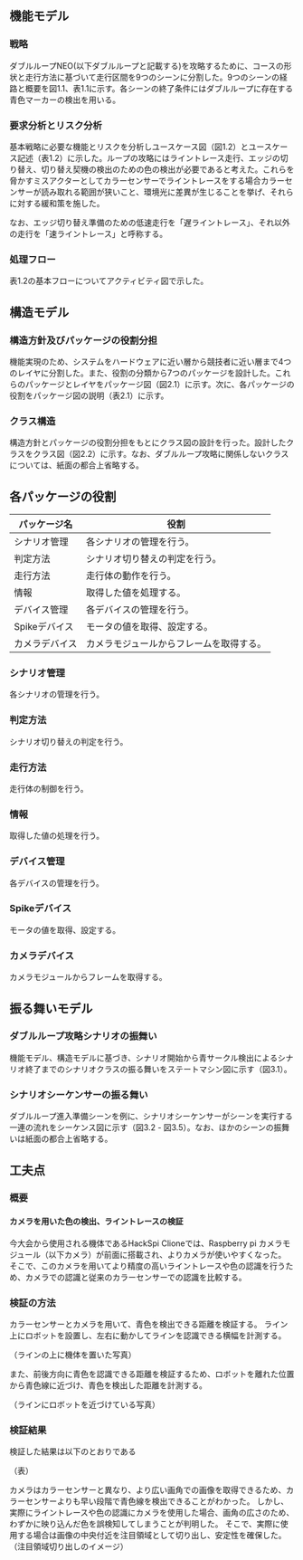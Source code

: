 ## 機能モデル

### 戦略

ダブルループNEO(以下ダブルループと記載する)を攻略するために、コースの形状と走行方法に基づいて走行区間を9つのシーンに分割した。9つのシーンの経路と概要を図1.1、表1.1に示す。各シーンの終了条件にはダブルループに存在する青色マーカーの検出を用いる。

### 要求分析とリスク分析

基本戦略に必要な機能とリスクを分析しユースケース図（図1.2）とユースケース記述（表1.2）に示した。ループの攻略にはライントレース走行、エッジの切り替え、切り替え契機の検出のための色の検出が必要であると考えた。これらを脅かすミスアクターとしてカラーセンサーでライントレースをする場合カラーセンサーが読み取れる範囲が狭いこと、環境光に差異が生じることを挙げ、それらに対する緩和策を施した。

なお、エッジ切り替え準備のための低速走行を「遅ライントレース」、それ以外の走行を「速ライントレース」と呼称する。

### 処理フロー

表1.2の基本フローについてアクティビティ図で示した。

## 構造モデル

### 構造方針及びパッケージの役割分担

機能実現のため、システムをハードウェアに近い層から競技者に近い層まで4つのレイヤに分割した。また、役割の分類から7つのパッケージを設計した。これらのパッケージとレイヤをパッケージ図（図2.1）に示す。次に、各パッケージの役割をパッケージ図の説明（表2.1）に示す。

### クラス構造

構造方針とパッケージの役割分担をもとにクラス図の設計を行った。設計したクラスをクラス図（図2.2）に示す。なお、ダブルループ攻略に関係しないクラスについては、紙面の都合上省略する。

## 各パッケージの役割

| パッケージ名 | 役割 |
| ----------- | --- |
| シナリオ管理 | 各シナリオの管理を行う。 |
| 判定方法 | シナリオ切り替えの判定を行う。 |
| 走行方法 | 走行体の動作を行う。 |
| 情報 | 取得した値を処理する。 |
| デバイス管理 | 各デバイスの管理を行う。 |
| Spikeデバイス | モータの値を取得、設定する。 |
| カメラデバイス | カメラモジュールからフレームを取得する。 |

### シナリオ管理
各シナリオの管理を行う。

### 判定方法
シナリオ切り替えの判定を行う。

### 走行方法
走行体の制御を行う。

### 情報
取得した値の処理を行う。

### デバイス管理
各デバイスの管理を行う。

### Spikeデバイス
モータの値を取得、設定する。

### カメラデバイス
カメラモジュールからフレームを取得する。


## 振る舞いモデル

### ダブルループ攻略シナリオの振舞い

機能モデル、構造モデルに基づき、シナリオ開始から青サークル検出によるシナリオ終了までのシナリオクラスの振る舞いをステートマシン図に示す（図3.1）。

### シナリオシーケンサーの振る舞い

ダブルループ進入準備シーンを例に、シナリオシーケンサーがシーンを実行する一連の流れをシーケンス図に示す（図3.2 - 図3.5）。なお、ほかのシーンの振舞いは紙面の都合上省略する。

## 工夫点

### 概要

#### カメラを用いた色の検出、ライントレースの検証

今大会から使用される機体であるHackSpi Clioneでは、Raspberry pi カメラモジュール（以下カメラ）が前面に搭載され、よりカメラが使いやすくなった。
そこで、このカメラを用いてより精度の高いライントレースや色の認識を行うため、カメラでの認識と従来のカラーセンサーでの認識を比較する。

### 検証の方法

カラーセンサーとカメラを用いて、青色を検出できる距離を検証する。
ライン上にロボットを設置し、左右に動かしてラインを認識できる横幅を計測する。

（ラインの上に機体を置いた写真）

また、前後方向に青色を認識できる距離を検証するため、ロボットを離れた位置から青色線に近づけ、青色を検出した距離を計測する。

（ラインにロボットを近づけている写真）

### 検証結果

検証した結果は以下のとおりである

（表）

カメラはカラーセンサーと異なり、より広い画角での画像を取得できるため、カラーセンサーよりも早い段階で青色線を検出できることがわかった。
しかし、実際にライントレースや色の認識にカメラを使用した場合、画角の広さのため、わずかに映り込んだ色を誤検知してしまうことが判明した。
そこで、実際に使用する場合は画像の中央付近を注目領域として切り出し、安定性を確保した。
（注目領域切り出しのイメージ）
